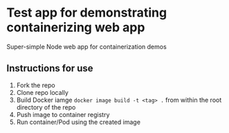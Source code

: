 # Test app for demonstrating containerizing web app

Super-simple Node web app for containerization demos

## Instructions for use



1. Fork the repo 
2. Clone repo locally
3. Build Docker iamge `docker image build -t <tag> .` from within the root directory of the repo 
4. Push image to container registry
5. Run container/Pod using the created image
